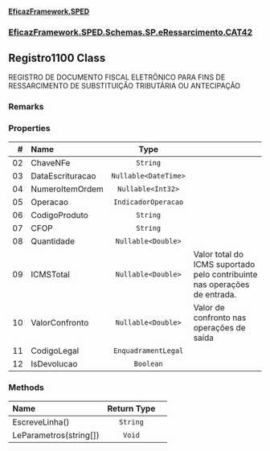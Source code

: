 #### [EficazFramework.SPED](EficazFrameworkSPED.md 'EficazFramework SPED')
### [EficazFramework.SPED.Schemas.SP.eRessarcimento.CAT42](EficazFramework.SPED.Schemas.SP.eRessarcimento.CAT42.md 'EficazFramework.SPED.Schemas.SP.eRessarcimento.CAT42')

## Registro1100 Class

REGISTRO DE DOCUMENTO FISCAL ELETRÔNICO PARA FINS DE RESSARCIMENTO DE SUBSTITUIÇÂO TRIBUTÁRIA OU ANTECIPAÇÃO

### Remarks
### Properties

| # | Name | Type | |
| ---: | :--- | :---: | :--- |
| 02 | ChaveNFe | `String` |  |
| 03 | DataEscrituracao | `Nullable<DateTime>` |  |
| 04 | NumeroItemOrdem | `Nullable<Int32>` |  |
| 05 | Operacao | `IndicadorOperacao` |  |
| 06 | CodigoProduto | `String` |  |
| 07 | CFOP | `String` |  |
| 08 | Quantidade | `Nullable<Double>` |  |
| 09 | ICMSTotal | `Nullable<Double>` | Valor total do ICMS suportado pelo contribuinte nas operações de entrada. |
| 10 | ValorConfronto | `Nullable<Double>` | Valor de confronto nas operações de saída |
| 11 | CodigoLegal | `EnquadramentLegal` |  |
| 12 | IsDevolucao | `Boolean` |  |
### Methods

| Name | Return Type | |
| :--- | :---: | :--- |
| EscreveLinha() | `String` |  |
| LeParametros(string[]) | `Void` |  |
